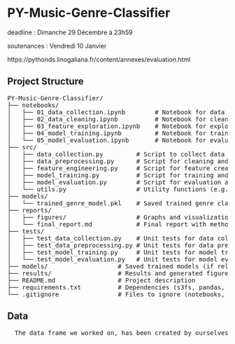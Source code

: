 <h1> PY-Music-Genre-Classifier </h1>
<p>deadline : Dimanche 29 Décembre à 23h59</p>
<p>soutenances : Vendredi 10 Janvier</p>
<p>https://pythonds.linogaliana.fr/content/annexes/evaluation.html</p>

<h2>Project Structure</h2>
<pre>
PY-Music-Genre-Classifier/
├── notebooks/
│   ├── 01_data_collection.ipynb        # Notebook for data collection via the Spotify API
│   ├── 02_data_cleaning.ipynb          # Notebook for cleaning and preprocessing the data
│   ├── 03_feature_exploration.ipynb    # Notebook for exploratory data analysis of features
│   ├── 04_model_training.ipynb         # Notebook for training classification models
│   └── 05_model_evaluation.ipynb       # Notebook for evaluating and visualizing model performance
├── src/
│   ├── data_collection.py         # Script to collect data from the Spotify API
│   ├── data_preprocessing.py      # Script for cleaning and preprocessing the data
│   ├── feature_engineering.py     # Script for feature creation and selection
│   ├── model_training.py          # Script for training and saving the models
│   ├── model_evaluation.py        # Script for evaluation and performance metrics
│   └── utils.py                   # Utility functions (e.g., data loading, metrics, etc.)
├── models/
│   └── trained_genre_model.pkl    # Saved trained genre classification model
├── reports/
│   ├── figures/                   # Graphs and visualizations from analysis and results
│   └── final_report.md            # Final report with methodology, results, and conclusions
├── tests/
│   ├── test_data_collection.py    # Unit tests for data collection
│   ├── test_data_preprocessing.py # Unit tests for data preprocessing
│   ├── test_model_training.py     # Unit tests for model training
│   └── test_model_evaluation.py   # Unit tests for model evaluation
├── models/                   # Saved trained models (if relevant)
├── results/                  # Results and generated figures
├── README.md                 # Project description
├── requirements.txt          # Dependencies (s3fs, pandas, sklearn, etc.)
└── .gitignore                # Files to ignore (notebooks, models, raw data)
</pre>

<h2>Data</h2>
<pre>
  The data frame we worked on, has been created by ourselves thanks to the api spotify. You can download it by using src/df_downloader.py
</pre>

